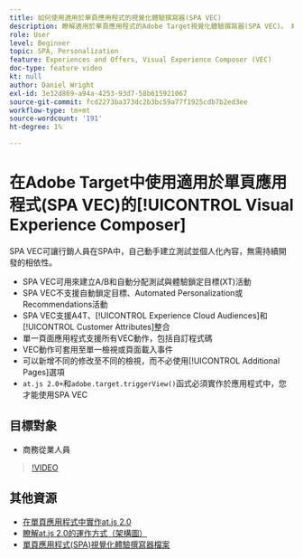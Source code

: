 ```yaml
---
title: 如何使用適用於單頁應用程式的視覺化體驗撰寫器(SPA VEC)
description: 瞭解適用於單頁應用程式的Adobe Target視覺化體驗撰寫器(SPA VEC)。 瞭解如何使用SPA VEC建立活動。
role: User
level: Beginner
topic: SPA, Personalization
feature: Experiences and Offers, Visual Experience Composer (VEC)
doc-type: feature video
kt: null
author: Daniel Wright
exl-id: 3e32d869-a94a-4253-93d7-58b615921067
source-git-commit: fcd2273ba373dc2b3bc59a77f1925cdb7b2ed3ee
workflow-type: tm+mt
source-wordcount: '191'
ht-degree: 1%

---
```


# 在Adobe Target中使用適用於單頁應用程式(SPA VEC)的[!UICONTROL Visual Experience Composer]

SPA VEC可讓行銷人員在SPA中，自己動手建立測試並個人化內容，無需持續開發的相依性。

* SPA VEC可用來建立A/B和自動分配測試與體驗鎖定目標(XT)活動
* SPA VEC不支援自動鎖定目標、Automated Personalization或Recommendations活動
* SPA VEC支援A4T、[!UICONTROL Experience Cloud Audiences]和[!UICONTROL Customer Attributes]整合
* 單一頁面應用程式支援所有VEC動作，包括自訂程式碼
* VEC動作可套用至單一檢視或頁面載入事件
* 可以新增不同的修改至不同的檢視，而不必使用[!UICONTROL Additional Pages]選項
* `at.js 2.0+`和`adobe.target.triggerView()`函式必須實作於應用程式中，您才能使用SPA VEC

## 目標對象

* 商務從業人員

>[!VIDEO](https://video.tv.adobe.com/v/26249?quality=12)


## 其他資源

* [在單頁應用程式中實作at.js 2.0](../implementation/implement-atjs-20-in-a-single-page-application.md)
* [瞭解at.js 2.0的運作方式（架構圖）](../implementation/understanding-how-atjs-20-works.md)
* [單頁應用程式(SPA)視覺化體驗撰寫器檔案](https://experienceleague.adobe.com/docs/target/using/experiences/spa-visual-experience-composer.html?lang=zh-Hant)
